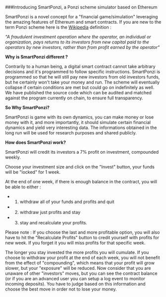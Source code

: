 
###Introducing SmartPonzi, a Ponzi scheme simulator based on Ethereum

SmartPonzi is a novel concept for a "financial game/simulation" leveraging the amazing features of Ethereum and smart contracts. 
If you are new to the term Ponzi scheme here is the [Wikipedia](https://en.wikipedia.org/wiki/Ponzi_scheme) definition :  

*"A fraudulent investment operation where the operator, an individual or organization, pays returns to its investors from new capital paid to the operators by new investors, rather than from profit earned by the operator"*


**Why is SmartPonzi different ?**

Contrarily to a human being, a digital smart contract cannot take arbitrary decisions and it's programmed to follow specific instructions. SmartPonzi is programmed so that he will still pay new investors from old investors funds, but he certainly won't take your money and run. The scheme will eventually collapse if certain conditions are met but could go on indefinitely as well. We have published the source code which can be audited and matched against the program currently on chain, to ensure full transparency.

**So Why SmartPonzi?**

SmartPonzi is game with its own dynamics, you can make money or lose money with it, and more importantly, it should simulate certain financial dynamics and yield very interesting data. The informations obtained in the long run will be used for research purposes and shared publicly.



**How does SmartPonzi work?**


SmartPonzi will credit its investors a 7% profit on investment, compounded weekly.

Choose your investment size and click on the "Invest" button, your funds will be "locked"  for 1 week. 

At the end of one week, if there is enough balance in the contract, you will be able to either :

* 1) withdraw all of your funds and profits and quit 
* 2) withdraw just profits and stay
* 3) stay and recalculate your profits. 

Please note : If you choose the last and more profitable option, you will also have to hit the "Recalculate Profits" button to credit yourself with profits for new week. If you forget it you will miss profits for that specific week.

The longer you stay invested the more profits you will cumulate. If you choose to withdraw your profit at the end of each week, you will not benefit from the effect of "compounding", which means that your profit will grow slower, but your "exposure" will be reduced. Now consider that you are unaware of other "investors" moves, but you can see the contract balance (or if you are an advanced user you can setup a log event to monitor incoming deposits). You have to judge based on this information and choose the best move in order not to lose your money. 
